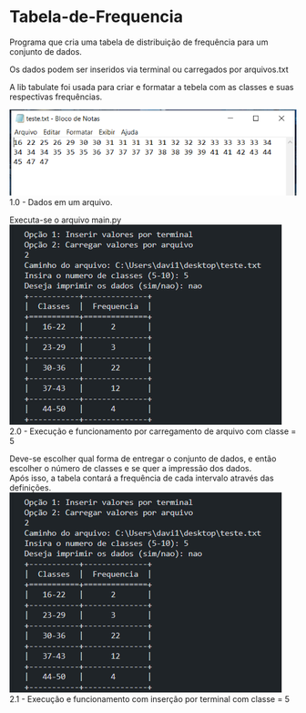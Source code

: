 # Tabela-de-Frequencia

Programa que cria uma tabela de distribuição de frequência para um conjunto de dados.

Os dados podem ser inseridos via terminal ou carregados por arquivos.txt

A lib tabulate foi usada para criar e formatar a tebela com as classes e suas respectivas frequências.

![alt text](images/image-1.png)  
1.0 - Dados em um arquivo.

Executa-se o arquivo main.py
![alt text](images/image.png)  
2.0 - Execução e funcionamento por carregamento de arquivo com classe = 5

Deve-se escolher qual forma de entregar o conjunto de dados, e então escolher o número de classes e se quer a impressão dos dados.  
Após isso, a tabela contará a frequência de cada intervalo através das definições.  
![alt text](images/image.png)  
2.1 - Execução e funcionamento com inserção por terminal com classe = 5